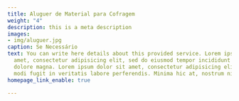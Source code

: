 ```yaml
---
title: Aluguer de Material para Cofragem
weight: "4"
description: this is a meta description
images:
- img/aluguer.jpg
caption: Se Necessário
text: You can write here details about this provided service. Lorem ipsum dolor sit
  amet, consectetur adipisicing elit, sed do eiusmod tempor incididunt ut labore et
  dolore magna. Lorem ipsum dolor sit amet, consectetur adipisicing elit. Voluptas,
  modi fugit in veritatis labore perferendis. Minima hic at, nostrum nihil!
homepage_link_enable: true

---
```

